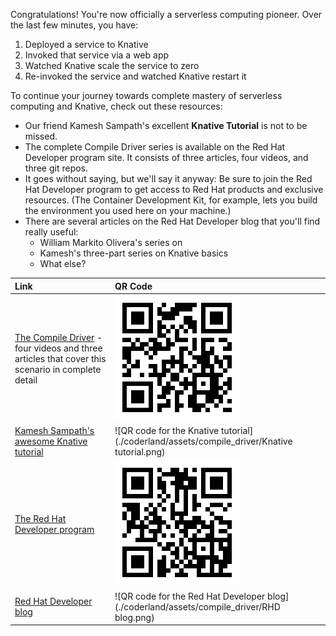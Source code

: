 Congratulations! You're now officially a serverless computing pioneer. Over the last few minutes, you have: 

1. Deployed a service to Knative
1. Invoked that service via a web app
1. Watched Knative scale the service to zero
1. Re-invoked the service and watched Knative restart it

To continue your journey towards complete mastery of serverless computing and Knative, check out these resources: 

*  Our friend Kamesh Sampath's excellent **Knative Tutorial** is not to be missed. 
* The complete Compile Driver series is available on the Red Hat Developer program site. It consists of three articles, four videos, and three git repos. 
* It goes without saying, but we'll say it anyway:  Be sure to join the Red Hat Developer program to get access to Red Hat products and exclusive resources. (The Container Development Kit, for example, lets you build the environment you used here on your machine.)
* There are several articles on the Red Hat Developer blog that you'll find really useful: 
  * William Markito Olivera's series on 
  * Kamesh's three-part series on Knative basics
  * What else?

| Link | QR Code |
| :---         | :---    |
| [The Compile Driver](https://developers.redhat.com/coderland/serverless/) - four videos and three articles that cover this scenario in complete detail | ![QR code for the Compile Driver](./coderland/assets/compile_driver/Coderland.png) |
| [Kamesh Sampath's awesome Knative tutorial](https://bit.ly/knative-tutorial) | ![QR code for the Knative tutorial](./coderland/assets/compile_driver/Knative tutorial.png) |
| [The Red Hat Developer program](https://developers.redhat.com/) | ![QR code for the Red Hat Developer program](./coderland/assets/compile_driver/RHD.png) |
| [Red Hat Developer blog](https://developers.redhat.com/blog/) | ![QR code for the Red Hat Developer blog](./coderland/assets/compile_driver/RHD blog.png) |
